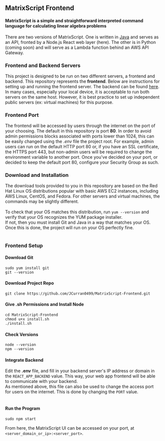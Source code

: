 ## MatrixScript Frontend
#### MatrixScript is a simple and straightforward interpreted command language for calculating linear algebra problems

There are two versions of MatrixScript. One is written in [Java](https://github.com/JCurran0499/MatrixScript-Backend) and serves as an API, fronted by a Node.js React web layer (here). The other is in Python (coming soon) and will serve as a Lambda function behind an AWS API Gateway.

### Frontend and Backend Servers

This project is designed to be run on two different servers, a frontend and backend. This repository represents the **frontend**. Below are instructions for setting up and running the frontend server. The backend can be found [here](https://github.com/JCurran0499/MatrixScript-Backend).<br/>
In many cases, especially your local device, it is acceptable to run both servers on the same host. However, it is best practice to set up independent public servers (ex: virtual machines) for this purpose.

### Frontend Port

The frontend will be accessed by users through the internet on the port of your choosing. The default in this repository is port **80**. In order to avoid admin permissions blocks associated with ports lower than 1024, this can be easily changed using the *.env* file the project root. For example, admin users can run on the default HTTP port 80 or, if you have an SSL certificate, the HTTPS port 443, but non-admin users will be required to change the environment variable to another port. Once you've decided on your port, or decided to keep the default port 80, configure your Security Group as such.

### Download and Installation

The download tools provided to you in this repository are based on the Red Hat Linux OS distributions popular with basic AWS EC2 instances, including AWS Linux, CentOS, and Fedora. For other servers and virtual machines, the commands may be slightly different. <br/> <br/>
To check that your OS matches this distribution, run `yum --version` and verify that your OS recognizes the YUM package installer. <br/>
If not, then you must install Git and Java in a way that matches your OS. Once this is done, the project will run on your OS perfectly fine. 
<br/>
<br/>

### Frontend Setup
#### Download Git
```
sudo yum install git
git --version
```

#### Download Project Repo
```
git clone https://github.com/JCurran0499/MatrixScript-Frontend.git
```

#### Give .sh Permissions and Install Node
```
cd MatrixScript-Frontend
chmod u+x install.sh
./install.sh
```

#### Check Versions
```
node --version
npm --version
```

#### Integrate Backend
Edit the **.env** file, and fill in your backend server's IP address or domain in the `REACT_APP_BACKEND` value. This way, your web app frontend will be able to communicate with your backend. <br/>
As mentioned above, this file can also be used to change the access port for users on the internet. This is done by changing the `PORT` value.
<br/>
<br/>

#### Run the Program
```
sudo npm start
```

From here, the MatrixScript UI can be accessed on your port, at `<server_domain_or_ip>:<server_port>`.
